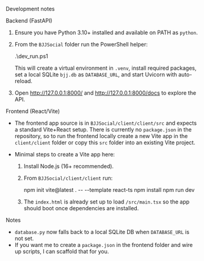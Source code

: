 Development notes

Backend (FastAPI)

1. Ensure you have Python 3.10+ installed and available on PATH as `python`.
2. From the `BJJSocial` folder run the PowerShell helper:

   .\dev_run.ps1

   This will create a virtual environment in `.venv`, install required packages,
   set a local SQLite `bjj.db` as `DATABASE_URL`, and start Uvicorn with auto-reload.

3. Open http://127.0.0.1:8000/ and http://127.0.0.1:8000/docs to explore the API.

Frontend (React/Vite)

- The frontend app source is in `BJJSocial/client/client/src` and expects a standard
  Vite+React setup. There is currently no `package.json` in the repository, so to
  run the frontend locally create a new Vite app in the `client/client` folder or
  copy this `src` folder into an existing Vite project.

- Minimal steps to create a Vite app here:

  1. Install Node.js (16+ recommended).
  2. From `BJJSocial/client/client` run:

     npm init vite@latest . -- --template react-ts
     npm install
     npm run dev

  3. The `index.html` is already set up to load `/src/main.tsx` so the app should
     boot once dependencies are installed.

Notes

- `database.py` now falls back to a local SQLite DB when `DATABASE_URL` is not set.
- If you want me to create a `package.json` in the frontend folder and wire up
  scripts, I can scaffold that for you.
